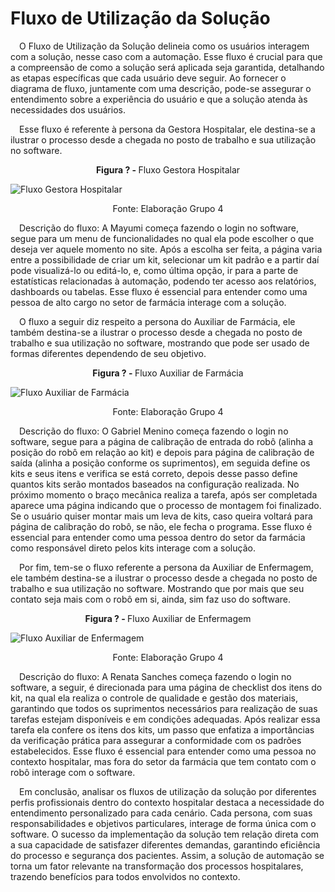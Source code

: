 # Fluxo de Utilização da Solução

&emsp;O Fluxo de Utilização da Solução delineia como os usuários interagem com a solução, nesse caso com a automação. Esse fluxo é crucial para que a compreensão de como a solução será aplicada seja garantida, detalhando as etapas específicas que cada usuário deve seguir. Ao fornecer o diagrama de fluxo, juntamente com uma descrição, pode-se assegurar o entendimento sobre a experiência do usuário e que a solução atenda às necessidades dos usuários. 

&emsp;Esse fluxo é referente à persona da Gestora Hospitalar, ele destina-se a ilustrar o processo desde a chegada no posto de trabalho e sua utilização no software.

<p align="center"><b>Figura ? - </b> Fluxo Gestora Hospitalar</p>

![Fluxo Gestora Hospitalar](/img/fluxo-mayumi.png)
<p align="center">Fonte: Elaboração Grupo 4</p>

&emsp;Descrição do fluxo: A Mayumi começa fazendo o login no software, segue para um menu de funcionalidades no qual ela pode escolher o que deseja ver aquele momento no site. Após a escolha ser feita, a página varia entre a possibilidade de criar um kit, selecionar um kit padrão e a partir daí pode visualizá-lo ou editá-lo, e, como última opção, ir para a parte de estatísticas relacionadas à automação, podendo ter acesso aos relatórios, dashboards ou tabelas. Esse fluxo é essencial para entender como uma pessoa de alto cargo no setor de farmácia interage com a solução.

&emsp;O fluxo a seguir diz respeito a persona do Auxiliar de Farmácia, ele também destina-se a ilustrar o processo desde a chegada no posto de trabalho e sua utilização no software, mostrando que pode ser usado de formas diferentes dependendo de seu objetivo. 

<p align="center"><b>Figura ? - </b> Fluxo Auxiliar de Farmácia</p>

![Fluxo Auxiliar de Farmácia](/img/fluxo-gabriel.png)
<p align="center">Fonte: Elaboração Grupo 4</p>

&emsp;Descrição do fluxo: O Gabriel Menino começa fazendo o login no software, segue para a página de calibração de entrada do robô (alinha a posição do robô em relação ao kit) e depois para página de calibração de saída (alinha a posição conforme os suprimentos), em seguida define os kits e seus itens e verifica se está correto, depois desse passo define quantos kits serão montados baseados na configuração realizada. No próximo momento o braço mecânica realiza a tarefa, após ser completada aparece uma página indicando que o processo de montagem foi finalizado. Se o usuário quiser montar mais um leva de kits, caso queira voltará para página de calibração do robô, se não, ele fecha o programa. Esse fluxo é essencial para entender como uma pessoa dentro do setor da farmácia como responsável direto pelos kits interage com a solução.

&emsp;Por fim, tem-se o fluxo referente a persona da Auxiliar de Enfermagem, ele também destina-se a ilustrar o processo desde a chegada no posto de trabalho e sua utilização no software. Mostrando que por mais que seu contato seja mais com o robô em si, ainda, sim faz uso do software.

<p align="center"><b>Figura ? - </b> Fluxo Auxiliar de Enfermagem</p>

![Fluxo Auxiliar de Enfermagem](/img/fluxo-renata.png)
<p align="center">Fonte: Elaboração Grupo 4</p>

&emsp;Descrição do fluxo: A Renata Sanches começa fazendo o login no software, a seguir, é direcionada para uma página de checklist dos itens do kit, na qual ela realiza o controle de qualidade e gestão dos materiais, garantindo que todos os suprimentos necessários para realização de suas tarefas estejam disponíveis e em condições adequadas. Após realizar essa tarefa ela confere os itens dos kits, um passo que enfatiza a importâncias da verificação prática para assegurar a conformidade com os padrões estabelecidos. Esse fluxo é essencial para entender como uma pessoa no contexto hospitalar, mas fora do setor da farmácia que tem contato com o robô interage com o software.

&emsp;Em conclusão, analisar os fluxos de utilização da solução por diferentes perfis profissionais dentro do contexto hospitalar destaca a necessidade do entendimento personalizado para cada cenário. Cada persona, com suas responsabilidades e objetivos particulares, interage de forma única com o software. O sucesso da implementação da solução tem relação direta com a sua capacidade de satisfazer diferentes demandas, garantindo eficiência do processo e segurança dos pacientes. Assim, a solução de automação se torna um fator relevante na transformação dos processos hospitalares, trazendo benefícios para todos envolvidos no contexto.